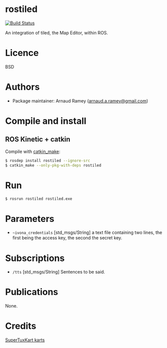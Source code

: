 rostiled
=======

[![Build Status](https://travis-ci.org/arnaud-ramey/rostiled.svg)](https://travis-ci.org/arnaud-ramey/rostiled)

An integration of tiled, the Map Editor, within ROS.

Licence
=======

BSD


Authors
=======

  - Package maintainer: Arnaud Ramey (arnaud.a.ramey@gmail.com)

Compile and install
===================

ROS Kinetic + catkin
-------------------

Compile with [catkin_make](http://wiki.ros.org/catkin/commands/catkin_make):

```bash
$ rosdep install rostiled --ignore-src
$ catkin_make --only-pkg-with-deps rostiled
```

Run
===

```bash
$ rosrun rostiled rostiled.exe
```

Parameters
==========

 * ```~ivona_credentials``` [std_msgs/String]
  a text file containing two lines,
  the first being the access key, the second the secret key.

Subscriptions
=============

 * ```/tts``` [std_msgs/String]
 Sentences to be said.

Publications
============

None.


Credits
=======

[SuperTuxKart karts](https://svn.code.sf.net/p/supertuxkart/code/media/trunk/karts/)
